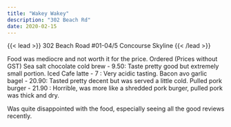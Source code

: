 ```yaml
---
title: "Wakey Wakey"
description: "302 Beach Rd"
date: 2020-02-15
---
```


{{< lead >}}
302 Beach Road #01-04/5 Concourse Skyline
{{< /lead >}}


Food was mediocre and not worth it for the price.
Ordered (Prices without GST)
Sea salt chocolate cold brew - 9.50: Taste pretty good but extremely small portion.
Iced Cafe latte - 7 : Very acidic tasting.
Bacon avo garlic bagel - 20.90: Tasted pretty decent but was served a little cold.
Pulled pork burger - 21.90 : Horrible, was more like a shredded pork burger, pulled pork was thick and dry.

Was quite disappointed with the food, especially seeing all the good reviews recently.
